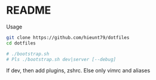 # README

Usage

```bash
git clone https://github.com/hieunt79/dotfiles
cd dotfiles

# ./bootstrap.sh
# Pls ./bootstrap.sh dev|server [--debug]

```

If dev, then add plugins, zshrc. Else only vimrc and aliases

